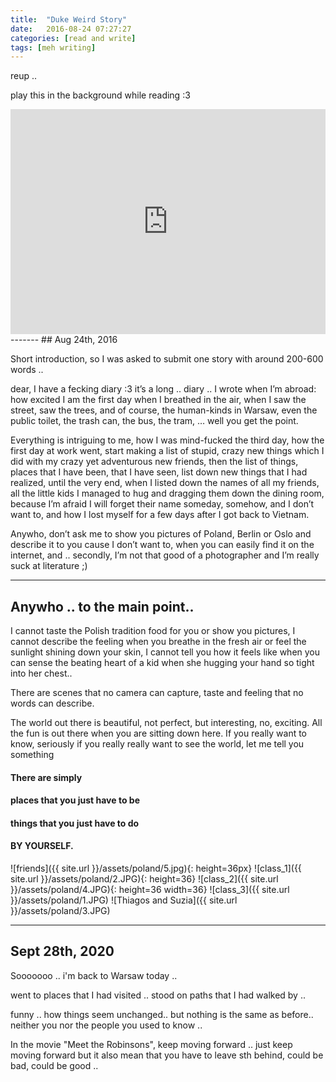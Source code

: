 ```yaml
---
title:  "Duke Weird Story"
date:   2016-08-24 07:27:27
categories: [read and write]
tags: [meh writing]
---
```


reup ..

play this in the background while reading :3
<iframe style="overflow:hidden; height:360px ;width:100%;" src="https://www.youtube.com/embed/q6wZhd8M848" frameborder="0" allow="accelerometer; autoplay=1; clipboard-write; encrypted-media; gyroscope; picture-in-picture" allowfullscreen></iframe>
-------
## Aug 24th, 2016

Short introduction, so I was asked to submit one story with around 200-600 words ..

dear, I have a fecking diary :3 it’s a long .. diary .. I wrote when I’m abroad: how excited I am the first day when I breathed in the air, when I saw the street, saw the trees, and of course, the human-kinds in Warsaw, even the public toilet, the trash can, the bus, the tram, … well you get the point.

Everything is intriguing to me, how I was mind-fucked the third day, how the first day at work went, start making a list of stupid, crazy new things which I did with my crazy yet adventurous new friends, then the list of things, places that I have been, that I have seen, list down new things that I had realized, until the very end, when I listed down the names of all my friends, all the little kids I managed to hug and dragging them down the dining room, because I’m afraid I will forget their name someday, somehow, and I don’t want to, and how I lost myself for a few days after I got back to Vietnam.

Anywho, don’t ask me to show you pictures of Poland, Berlin or Oslo and describe it to you cause I don’t want to, when you can easily find it on the internet, and .. secondly, I’m not that good of a photographer and I’m really suck at literature ;)

-------
## Anywho .. to the main point..

I cannot taste the Polish tradition food for you or show you pictures, I cannot describe the feeling when you breathe in the fresh air or feel the sunlight shining down your skin, I cannot tell you how it feels like when you can sense the beating heart of a kid when she hugging your hand so tight into her chest..

There are scenes that no camera can capture, taste and feeling that no words can describe.

The world out there is beautiful, not perfect, but interesting, no, exciting.
All the fun is out there when you are sitting down here. If you really want to know, seriously if you really really want to see the world, let me tell you something

#### There are simply
#### places that you just have to be
#### things that you just have to do
#### BY YOURSELF.

![friends]({{ site.url }}/assets/poland/5.jpg){: height=36px}
![class_1]({{ site.url }}/assets/poland/2.JPG){: height=36}
![class_2]({{ site.url }}/assets/poland/4.JPG){: height=36 width=36}
![class_3]({{ site.url }}/assets/poland/1.JPG)
![Thiagos and Suzia]({{ site.url }}/assets/poland/3.JPG)

-------
## Sept 28th, 2020

Sooooooo .. i'm back to Warsaw today ..

went to places that I had visited ..
stood on paths that I had walked by ..

funny .. how things seem unchanged..
but nothing is the same as before..
neither you nor the people you used to know ..

In the movie "Meet the Robinsons", keep moving forward .. just keep moving forward
but it also mean that you have to leave sth behind, could be bad, could be good ..
